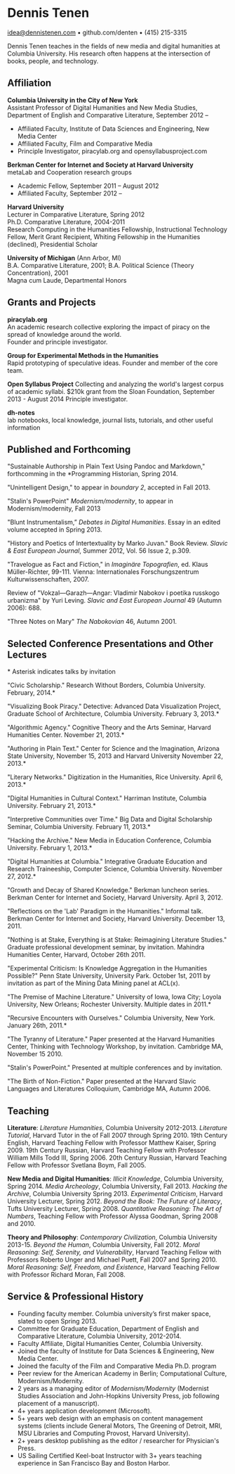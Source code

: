 # Dennis Tenen 

idea@dennistenen.com • github.com/denten • (415) 215-3315  

Dennis Tenen teaches in the fields of new media and digital humanities at Columbia University. His research often happens at the intersection of books, people, and technology.

## Affiliation

**Columbia University in the City of New York**  
Assistant Professor of Digital Humanities and New Media Studies, Department of English and Comparative Literature, September 2012 –   
- Affiliated Faculty, Institute of Data Sciences and Engineering, New Media Center  
- Affiliated Faculty, Film and Comparative Media  
- Principle Investigator, piracylab.org and opensyllabusproject.com  

**Berkman Center for Internet and Society at Harvard University**  
metaLab and Cooperation research groups  
- Academic Fellow, September 2011 – August 2012  
- Affiliated Faculty, September 2012 –   

**Harvard University**  
Lecturer in Comparative Literature, Spring 2012   
Ph.D. Comparative Literature, 2004-2011  
Research Computing in the Humanities Fellowship, Instructional Technology Fellow, Merit Grant Recipient, Whiting Fellowship in the Humanities (declined), Presidential Scholar  

**University of Michigan** (Ann Arbor, MI)  
B.A. Comparative Literature, 2001; B.A. Political Science (Theory Concentration), 2001   
Magna cum Laude, Departmental Honors  

## Grants and Projects

**piracylab.org**  
An academic research collective exploring the impact of piracy on the spread of knowledge around the world.  
Founder and principle investigator. 

**Group for Experimental Methods in the Humanities**  
Rapid prototyping of speculative ideas.
Founder and member of the core team.

**Open Syllabus Project** 
Collecting and analyzing the world's largest corpus of academic syllabi.
$210k grant from the Sloan Foundation, September 2013 - August 2014
Principle investigator.

**dh-notes**  
lab notebooks, local knowledge, journal lists, tutorials, and other useful information  

## Published and Forthcoming

"Sustainable Authorship in Plain Text Using Pandoc and Markdown," forthcomming in the *Programming Historian, Spring 2014.  

"Unintelligent Design," to appear in *boundary 2*, accepted in Fall 2013.  

"Stalin's PowerPoint" *Modernism/modernity*, to appear in Modernism/modernity, Fall 2013   

"Blunt Instrumentalism,” *Debates in Digital Humanities*. Essay in an edited volume accepted in Spring 2013.  

"History and Poetics of Intertextuality by Marko Juvan." Book Review. *Slavic & East European Journal*, Summer 2012, Vol. 56 Issue 2, p.309.  

"Travelogue as Fact and Fiction," in *Imaginäre Topografien*, ed. Klaus Müller-Richter, 99-111. Vienna: Internationales Forschungszentrum Kulturwissenschaften, 2007.  

Review of "Vokzal—Garazh—Angar: Vladimir Nabokov i poetika russkogo urbanizma" by Yuri Leving. *Slavic and East European Journal* 49 (Autumn 2006): 688.  

"Three Notes on Mary" *The Nabokovian* 46, Autumn 2001.  

## Selected Conference Presentations and Other Lectures
\* Asterisk indicates talks by invitation

"Civic Scholarship." Research Without Borders, Columbia University. February, 2014.\*  

"Visualizing Book Piracy." Detective: Advanced Data Visualization Project, Graduate School of Architecture, Columbia University. February 3, 2013.\*  

"Algorithmic Agency." Cognitive Theory and the Arts Seminar, Harvard Humanities Center. November 21, 2013.\*   

"Authoring in Plain Text." Center for Science and the Imagination, Arizona State University, November 15, 2013 and Harvard University November 22, 2013.\*  

"Literary Networks." Digitization in the Humanities, Rice University. April 6, 2013.\*   

"Digital Humanities in Cultural Context." Harriman Institute, Columbia University. February 21, 2013.\*  

"Interpretive Communities over Time." Big Data and Digital Scholarship Seminar, Columbia University. February 11, 2013.\*  

"Hacking the Archive." New Media in Education Conference, Columbia University. February 1, 2013.\*  

"Digital Humanities at Columbia." Integrative Graduate Education and Research Traineeship, Computer Science, Columbia University. November 27, 2012.\*   

"Growth and Decay of Shared Knowledge." Berkman luncheon series. Berkman Center for Internet and Society, Harvard University. April  3, 2012.  

"Reflections on the 'Lab' Paradigm in the Humanities." Informal talk. Berkman Center for Internet and Society, Harvard University. December 13, 2011.   

"Nothing is at Stake, Everything is at Stake: Reimagining Literature Studies."  Graduate professional development seminar, by invitation. Mahindra Humanities Center, Harvard, October 26th 2011.  

"Experimental Criticism: Is Knowledge Aggregation in the Humanities Possible?" Penn State University, University Park. October 1st, 2011 by invitation as part of the Mining Data Mining panel at ACL(x).  

"The Premise of Machine Literature." University of Iowa, Iowa City; Loyola University, New Orleans; Rochester University.  Multiple dates in 2011.\*  

"Recursive Encounters with Ourselves." Columbia University, New York.  January 26th, 2011.\*  

"The Tyranny of Literature." Paper presented at the Harvard Humanities Center, Thinking with Technology Workshop, by invitation. Cambridge MA, November 15 2010.  

"Stalin's PowerPoint."  Presented at multiple conferences and by invitation.  

"The Birth of Non-Fiction." Paper presented at the Harvard Slavic Languages and Literatures Colloquium,  Cambridge MA, Autumn 2006.  

## Teaching

**Literature**: *Literature Humanities*, Columbia University 2012-2013. *Literature Tutorial*, Harvard Tutor in the of Fall 2007 through Spring 2010. 19th Century English, Harvard Teaching Fellow with Professor Matthew Kaiser, Spring 2009. 19th Century Russian, Harvard Teaching Fellow with Professor William Mills Todd III, Spring 2006.  20th Century Russian, Harvard Teaching Fellow with Professor Svetlana Boym, Fall 2005.  

**New Media and Digital Humanities**:  *Illicit Knowledge*, Columbia University, Spring 2014. *Media Archeology*, Columbia University, Fall 2013. *Hacking the Archive*, Columbia University Spring 2013. *Experimental Criticism*, Harvard University Lecturer, Spring 2012. *Beyond the Book: The Future of Literacy*, Tufts University Lecturer, Spring 2008. *Quantitative Reasoning: The Art of Numbers*, Teaching Fellow with Professor Alyssa Goodman, Spring 2008 and 2010.

**Theory and Philosophy**:  *Contemporary Civilization*, Columbia University 2013-15. *Beyond the Human*, Columbia University, Fall 2012. *Moral Reasoning: Self, Serenity, and Vulnerability*, Harvard Teaching Fellow with Professors Roberto Unger and Michael Puett, Fall 2007 and Spring 2010. *Moral Reasoning: Self, Freedom, and Existence*, Harvard Teaching Fellow with Professor Richard Moran, Fall 2008.

## Service & Professional History

- Founding faculty member. Columbia university’s first maker space, slated to open Spring 2013.
- Committee for Graduate Education, Department of English and Comparative Literature, Columbia University, 2012-2014.
- Faculty Affiliate, Digital Humanities Center, Columbia University.
- Joined the faculty of Institute for Data Sciences & Engineering, New Media Center.
- Joined the faculty of the Film and Comparative Media Ph.D. program 
- Peer review for the American Academy in Berlin; Computational Culture, Modernism/Modernity.
- 2 years as a managing editor of *Modernism/Modernity* (Modernist Studies Association and John-Hopkins University Press, job following  placement of a manuscript).  
- 4+ years application development (Microsoft). 
- 5+ years web design with an emphasis on content management systems (clients include General Motors, The Greening of Detroit, MRI, MSU Libraries and Computing Provost, Harvard  University).  
- 2+ years desktop publishing as the editor / researcher for Physician's Press.  
- US Sailing Certified Keel-boat Instructor with 3+ years teaching experience in San Francisco Bay and Boston Harbor.
